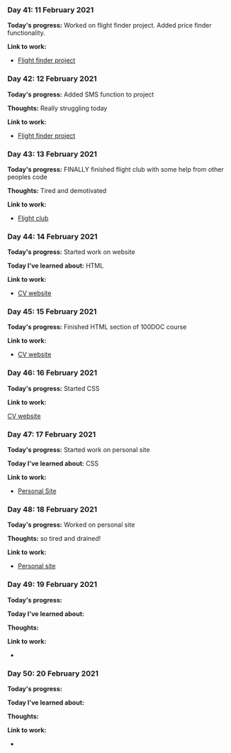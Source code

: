 
### Day 41: 11 February 2021
**Today's progress:** Worked on flight finder project. Added price finder functionality.

**Link to work:**

* [Flight finder project](https://github.com/bethpritchard/100DaysOfCodeBootcamp/blob/master/Day39)



### Day 42: 12 February 2021
**Today's progress:** Added SMS function to project

**Thoughts:** Really struggling today

**Link to work:**

* [Flight finder project](https://github.com/bethpritchard/100DaysOfCodeBootcamp/blob/master/Day39)



### Day 43: 13 February 2021
**Today's progress:** FINALLY finished flight club with some help from other peoples code

**Thoughts:** Tired and demotivated

**Link to work:**

* [Flight club](https://github.com/bethpritchard/100DaysOfCodeBootcamp/blob/master/Day39)



### Day 44: 14 February 2021
**Today's progress:** Started work on website

**Today I've learned about:** HTML

**Link to work:**

* [CV website](https://github.com/bethpritchard/CV)



### Day 45: 15 February 2021
**Today's progress:** Finished HTML section of 100DOC course



**Link to work:**

* [CV website](https://github.com/bethpritchard/CV)



### Day 46: 16 February 2021
**Today's progress:** Started CSS

**Link to work:**

[CV website](https://github.com/bethpritchard/CV)



### Day 47: 17 February 2021
**Today's progress:** Started work on personal site

**Today I've learned about:** CSS

**Link to work:**

* [Personal Site](https://github.com/bethpritchard/bethpritchard.github.io)



### Day 48: 18 February 2021
**Today's progress:** Worked on personal site

**Thoughts:** so tired and drained!

**Link to work:**

* [Personal site](https://github.com/bethpritchard/100DaysOfCodeBootcamp/blob/master/)



### Day 49: 19 February 2021
**Today's progress:**

**Today I've learned about:**

**Thoughts:**

**Link to work:**

* [](https://github.com/bethpritchard/100DaysOfCodeBootcamp/blob/master/)



### Day 50: 20 February 2021
**Today's progress:**

**Today I've learned about:**

**Thoughts:**

**Link to work:**

* [](https://github.com/bethpritchard/100DaysOfCodeBootcamp/blob/master/)
